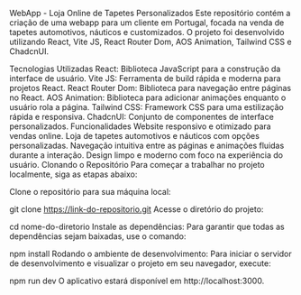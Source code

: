 WebApp - Loja Online de Tapetes Personalizados
Este repositório contém a criação de uma webapp para um cliente em Portugal, focada na venda de tapetes automotivos, náuticos e customizados. O projeto foi desenvolvido utilizando React, Vite JS, React Router Dom, AOS Animation, Tailwind CSS e ChadcnUI.

Tecnologias Utilizadas
React: Biblioteca JavaScript para a construção da interface de usuário.
Vite JS: Ferramenta de build rápida e moderna para projetos React.
React Router Dom: Biblioteca para navegação entre páginas no React.
AOS Animation: Biblioteca para adicionar animações enquanto o usuário rola a página.
Tailwind CSS: Framework CSS para uma estilização rápida e responsiva.
ChadcnUI: Conjunto de componentes de interface personalizados.
Funcionalidades
Website responsivo e otimizado para vendas online.
Loja de tapetes automotivos e náuticos com opções personalizadas.
Navegação intuitiva entre as páginas e animações fluidas durante a interação.
Design limpo e moderno com foco na experiência do usuário.
Clonando o Repositório
Para começar a trabalhar no projeto localmente, siga as etapas abaixo:

Clone o repositório para sua máquina local:

git clone https://link-do-repositorio.git
Acesse o diretório do projeto:

cd nome-do-diretorio
Instale as dependências: Para garantir que todas as dependências sejam baixadas, use o comando:

npm install
Rodando o ambiente de desenvolvimento: Para iniciar o servidor de desenvolvimento e visualizar o projeto em seu navegador, execute:

npm run dev
O aplicativo estará disponível em http://localhost:3000.

